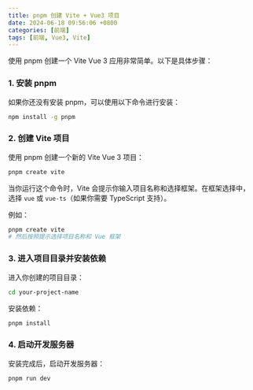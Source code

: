 ```yaml
---
title: pnpm 创建 Vite + Vue3 项目
date: 2024-06-18 09:56:06 +0800
categories: [前端]
tags: [前端, Vue3, Vite]
---
```


使用 pnpm 创建一个 Vite Vue 3 应用非常简单。以下是具体步骤：

### 1. 安装 pnpm

如果你还没有安装 pnpm，可以使用以下命令进行安装：

```sh
npm install -g pnpm
```

### 2. 创建 Vite 项目

使用 pnpm 创建一个新的 Vite Vue 3 项目：

```sh
pnpm create vite
```

当你运行这个命令时，Vite 会提示你输入项目名称和选择框架。在框架选择中，选择 `vue` 或 `vue-ts`（如果你需要 TypeScript 支持）。

例如：

```sh
pnpm create vite
# 然后按照提示选择项目名称和 Vue 框架
```

### 3. 进入项目目录并安装依赖

进入你创建的项目目录：

```sh
cd your-project-name
```

安装依赖：

```sh
pnpm install
```

### 4. 启动开发服务器

安装完成后，启动开发服务器：

```sh
pnpm run dev
```

